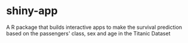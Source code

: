 # shiny-app
A R package that builds interactive apps to make the survival prediction based on the passengers' class, sex and age in the Titanic Dataset
